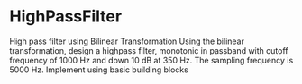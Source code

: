 # HighPassFilter
High pass filter using Bilinear Transformation 
Using the bilinear transformation, design a highpass filter,
monotonic in passband with cutoff frequency of 1000 Hz and down 10 dB at 350 Hz.
The sampling frequency is 5000 Hz. Implement using basic building blocks
